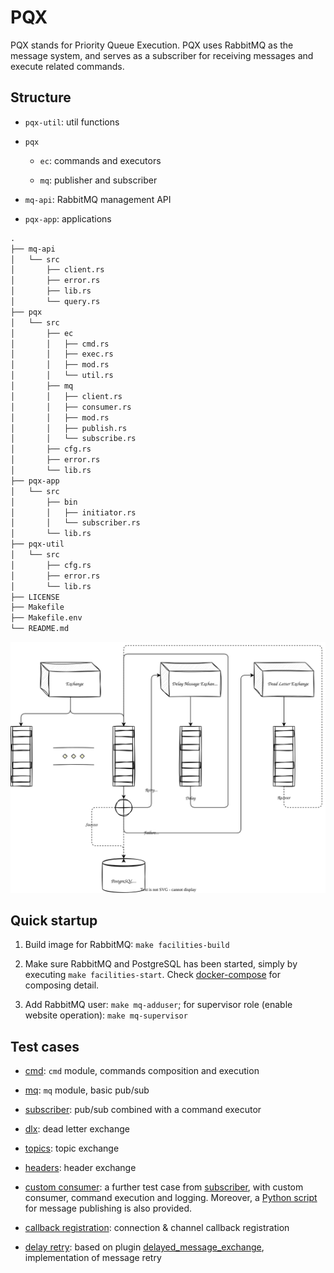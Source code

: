 # PQX

PQX stands for Priority Queue Execution. PQX uses RabbitMQ as the message system, and serves as a subscriber for receiving messages and execute related commands.

## Structure

- `pqx-util`: util functions

- `pqx`

  - `ec`: commands and executors

  - `mq`: publisher and subscriber

- `mq-api`: RabbitMQ management API

- `pqx-app`: applications

```txt
.
├── mq-api
│   └── src
│       ├── client.rs
│       ├── error.rs
│       ├── lib.rs
│       └── query.rs
├── pqx
│   └── src
│       ├── ec
│       │   ├── cmd.rs
│       │   ├── exec.rs
│       │   ├── mod.rs
│       │   └── util.rs
│       ├── mq
│       │   ├── client.rs
│       │   ├── consumer.rs
│       │   ├── mod.rs
│       │   ├── publish.rs
│       │   └── subscribe.rs
│       ├── cfg.rs
│       ├── error.rs
│       └── lib.rs
├── pqx-app
│   └── src
│       ├── bin
│       │   ├── initiator.rs
│       │   └── subscriber.rs
│       └── lib.rs
├── pqx-util
│   └── src
│       ├── cfg.rs
│       ├── error.rs
│       └── lib.rs
├── LICENSE
├── Makefile
├── Makefile.env
└── README.md
```

![app](./app.svg)

## Quick startup

1. Build image for RabbitMQ: `make facilities-build`

1. Make sure RabbitMQ and PostgreSQL has been started, simply by executing `make facilities-start`. Check [docker-compose](./docker/facilities/docker-compose.yml) for composing detail.

1. Add RabbitMQ user: `make mq-adduser`; for supervisor role (enable website operation): `make mq-supervisor`

## Test cases

- [cmd](./pqx/tests/test_cmd.rs): `cmd` module, commands composition and execution

- [mq](./pqx/tests/test_mq.rs): `mq` module, basic pub/sub

- [subscriber](./pqx/tests/test_subscriber.rs): pub/sub combined with a command executor

- [dlx](./pqx/tests/test_dlx.rs): dead letter exchange

- [topics](./pqx/tests/test_topics.rs): topic exchange

- [headers](./pqx/tests/test_headers.rs): header exchange

- [custom consumer](./pqx/tests/test_consumer.rs): a further test case from [subscriber](./pqx/tests/test_subscriber.rs), with custom consumer, command execution and logging. Moreover, a [Python script](./scripts/test_consumer_pub.py) for message publishing is also provided.

- [callback registration](./pqx/tests/test_callback.rs): connection & channel callback registration

- [delay retry](./pqx/tests/test_retry.rs): based on plugin [delayed_message_exchange](https://github.com/rabbitmq/rabbitmq-delayed-message-exchange), implementation of message retry
